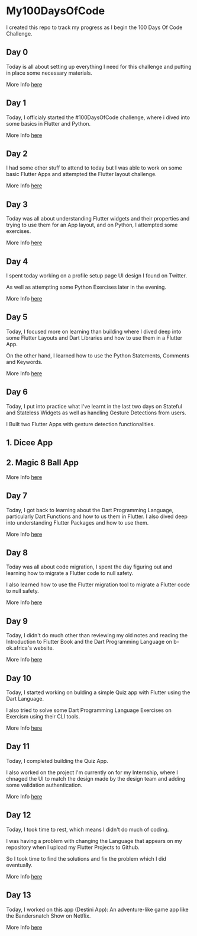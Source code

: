# My100DaysOfCode

I created this repo to track my progress as I begin the 100 Days Of Code Challenge.

## Day 0

Today is all about setting up everything I need for this challenge and putting in place some necessary materials.

More Info [here](Day0/Day0.md)

## Day 1

Today, I officialy started the #100DaysOfCode challenge, where i dived into some basics in Flutter and Python.

More Info [here](Day1/Day1.md)

## Day 2

I had some other stuff to attend to today but I was able to work on some basic Flutter Apps and attempted the Flutter layout challenge.

More Info [here](Day2/Day2.md)

## Day 3

Today was all about understanding Flutter widgets and their properties and trying to use them for an App layout, and on Python, I attempted some exercises.

More Info [here](Day3/Day3.md)

## Day 4

I spent today working on a profile setup page UI design I found on Twitter.

As well as attempting some Python Exercises later in the evening.

More Info [here](Day4/Day4.md)

## Day 5

Today, I focused more on learning than building where I dived deep into some Flutter Layouts and Dart Libraries and how to use them in a Flutter App.

On the other hand, I learned how to use the Python Statements, Comments and Keywords.

More Info [here](Day5/Day5.md)

## Day 6

Today, I put into practice what I've learnt in the last two days on Stateful and Stateless Widgets as well as handling Gesture Detections from users.

I Built two Flutter Apps with gesture detection functionalities.

## 1. Dicee App

## 2. Magic 8 Ball App

More Info [here](Day6/Day6.md)

## Day 7

Today, I got back to learning about the Dart Programming Language, particularly Dart Functions and how to us them in Flutter.
I also dived deep into understanding Flutter Packages and how to use them.

More Info [here](Day7/Day7.md)

## Day 8

Today was all about code migration, I spent the day figuring out and learning how to migrate a Flutter code to null safety.

I also learned how to use the Flutter migration tool to migrate a Flutter code to null safety.

More Info [here](Day8/Day8.md)

## Day 9

Today, I didn't do much other than reviewing my old notes and reading the Introduction to Flutter Book and the Dart Programming Language on b-ok.africa's website.

More Info [here](Day9/Day9.md)

## Day 10

Today, I started working on bulding a simple Quiz app with Flutter using the Dart Language.

I also tried to solve some Dart Programming Language Exercises on Exercism using their CLI tools.

More Info [here](Day10/Day10.md)

## Day 11

Today, I completed building the Quiz App.

I also worked on the project I'm currently on for my Internship, where I chnaged the UI to match the design made by the design team and adding some validation authentication.

More Info [here](Day11/Day11.md)

## Day 12

Today, I took time to rest, which means I didn't do much of coding.

I was having a problem with changing the Language that appears on my repository when I upload my Flutter Projects to Github.

So I took time to find the solutions and fix the problem which I did eventually.

More Info [here](Day12/Day12.md)

## Day 13

Today, I worked on this app (Destini App): An adventure-like game app like the Bandersnatch Show on Netflix.

More Info [here](Day13/Day13.md)
